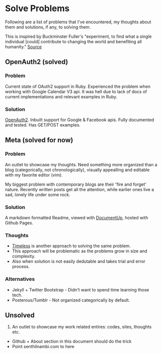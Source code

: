 # Solve Problems

Following are a list of problems that I've encountered, my thoughts about them and solutions, if any, to solving them.

This is inspired by Buckminster Fuller's "experiment, to find what a single individual [could] contribute to changing the world and benefiting all humanity." [Source](https://en.wikipedia.org/wiki/Buckminster_Fuller#Bankruptcy_and_depression)

## OpenAuth2 (solved)

### Problem

Current state of OAuth2 support in Ruby. Experienced the problem when working with Google Calendar V3 api. It was hell due to lack of docs of current implementations and relevant examples in Ruby.

### Solution

[OpenAuth2](http://senthilnambi.github.com/OpenAuth2). Inbuilt support for Google & Facebook apis. Fully documented and tested. Has GET/POST examples.

## Meta (solved for now)

### Problem

An outlet to showcase my thoughts. Need something more organized than a blog (categorically, not chronologically), visually appealling and editable with my favorite editor (vim).

My biggest problem with contemporary blogs are their 'fire and forget' nature. Recently written posts get all the attention, while earlier ones live a sad, lonely life under some rock.

### Solution

A markdown formatted Readme, viewed with [DocumentUp](http://documentup.com/#hosted), hosted with Github Pages.

### Thoughts

* [Timeless](http://timelessrepo.com/timeless) is another approach to solving the same problem.
* This approach will be problematic as the problems grow in size and complexity.
* Also when solution is not easily dedutable and takes trial and error process.

### Alternatives
 * Jekyll + Twitter Bootstrap - Didn't want to spend time learning those tech.
 * Posterous/Tumblr - Not organized categorically by default.

## Unsolved

1. An outlet to showcase my work related entires: codes, sites, thoughts etc.
  * Github + About section in this document should do the trick
  * Point senthilnambi.com to here
